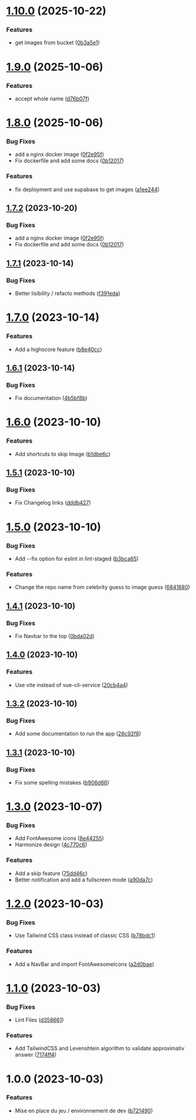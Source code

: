 # [1.10.0](https://github.com/TheoLaperrouse/ImageGuess/compare/v1.9.0...v1.10.0) (2025-10-22)


### Features

* get images from bucket ([0b3a5e1](https://github.com/TheoLaperrouse/ImageGuess/commit/0b3a5e157c2db4db076c984cb9996bbc83157fb1))

# [1.9.0](https://github.com/TheoLaperrouse/ImageGuess/compare/v1.8.0...v1.9.0) (2025-10-06)


### Features

* accept whole name ([d76b07f](https://github.com/TheoLaperrouse/ImageGuess/commit/d76b07fd6697f9a503728812f3e73fe4fdc8f9df))

# [1.8.0](https://github.com/TheoLaperrouse/ImageGuess/compare/v1.7.1...v1.8.0) (2025-10-06)


### Bug Fixes

* add a nginx docker image ([0f2e95f](https://github.com/TheoLaperrouse/ImageGuess/commit/0f2e95f954d9bccba7ce4998475dc41dedb5c600))
* Fix dockerfile and add some docs ([0b12017](https://github.com/TheoLaperrouse/ImageGuess/commit/0b12017368224d24b7eeffcafbed86464a5778cb))


### Features

* fix deployment and use supabase to get images ([a1ee244](https://github.com/TheoLaperrouse/ImageGuess/commit/a1ee244fe2d615566eea93d28a4e57c6e095ec1a))

## [1.7.2](https://github.com/TheoLaperrouse/ImageGuess/compare/v1.7.1...v1.7.2) (2023-10-20)


### Bug Fixes

* add a nginx docker image ([0f2e95f](https://github.com/TheoLaperrouse/ImageGuess/commit/0f2e95f954d9bccba7ce4998475dc41dedb5c600))
* Fix dockerfile and add some docs ([0b12017](https://github.com/TheoLaperrouse/ImageGuess/commit/0b12017368224d24b7eeffcafbed86464a5778cb))

## [1.7.1](https://github.com/TheoLaperrouse/ImageGuess/compare/v1.7.0...v1.7.1) (2023-10-14)


### Bug Fixes

* Better lisibility / refacto methods ([f391eda](https://github.com/TheoLaperrouse/ImageGuess/commit/f391edaec9599b76211f7fcadeec83508c023f14))

# [1.7.0](https://github.com/TheoLaperrouse/ImageGuess/compare/v1.6.1...v1.7.0) (2023-10-14)


### Features

* Add a highscore feature ([b8e40cc](https://github.com/TheoLaperrouse/ImageGuess/commit/b8e40cc9296bf8ea04878f7445f93cface1de61f))

## [1.6.1](https://github.com/TheoLaperrouse/ImageGuess/compare/v1.6.0...v1.6.1) (2023-10-14)


### Bug Fixes

* Fix documentation ([4b5bf8b](https://github.com/TheoLaperrouse/ImageGuess/commit/4b5bf8be6f234f3c8622cf1e7dd55c8d972895d8))

# [1.6.0](https://github.com/TheoLaperrouse/ImageGuess/compare/v1.5.1...v1.6.0) (2023-10-10)


### Features

* Add shortcuts to skip Image ([b1dbe6c](https://github.com/TheoLaperrouse/ImageGuess/commit/b1dbe6c41ebb1fee8eafebed9c7c1315696d3169))

## [1.5.1](https://github.com/TheoLaperrouse/ImageGuess/compare/v1.5.0...v1.5.1) (2023-10-10)


### Bug Fixes

* Fix Changelog links ([dddb427](https://github.com/TheoLaperrouse/ImageGuess/commit/dddb427acc3a603fdc06c4155fe4caf998b3255c))

# [1.5.0](https://github.com/TheoLaperrouse/ImageGuess/compare/v1.4.1...v1.5.0) (2023-10-10)


### Bug Fixes

* Add --fix option for eslint in lint-staged ([b3bca65](https://github.com/TheoLaperrouse/ImageGuess/commit/b3bca656d0b172d8bbb47299f8984754186933ef))


### Features

* Change the repo name from celebrity guess to image guess ([6841880](https://github.com/TheoLaperrouse/ImageGuess/commit/6841880ac699987681a413db799a9d6ecc131f3f))

## [1.4.1](https://github.com/TheoLaperrouse/ImageGuess/compare/v1.4.0...v1.4.1) (2023-10-10)

### Bug Fixes

* Fix Navbar to the top ([0bda02d](https://github.com/TheoLaperrouse/ImageGuess/commit/0bda02de1054e5cfc8dcffbfa4c064d69d33802d))

## [1.4.0](https://github.com/TheoLaperrouse/ImageGuess/compare/v1.3.2...v1.4.0) (2023-10-10)

### Features

* Use vite instead of vue-cli-service ([20cb4a4](https://github.com/TheoLaperrouse/ImageGuess/commit/20cb4a499a5cd915d5e69f28709a74b2fc1a89a6))

## [1.3.2](https://github.com/TheoLaperrouse/ImageGuess/compare/v1.3.1...v1.3.2) (2023-10-10)


### Bug Fixes

* Add some documentation to run the app ([28c92f8](https://github.com/TheoLaperrouse/ImageGuess/commit/28c92f81f75795d909f98ca023d01df8fcf1fb45))

## [1.3.1](https://github.com/TheoLaperrouse/ImageGuess/compare/v1.3.0...v1.3.1) (2023-10-10)


### Bug Fixes

* Fix some spelling mistakes ([b906d66](https://github.com/TheoLaperrouse/ImageGuess/commit/b906d66e5d6f31f77345cca0bef1d15408d34d42))

# [1.3.0](https://github.com/TheoLaperrouse/ImageGuess/compare/v1.2.0...v1.3.0) (2023-10-07)


### Bug Fixes

* Add FontAwesome icons ([8e44255](https://github.com/TheoLaperrouse/ImageGuess/commit/8e44255f63869e95350572c0fd1866180a395e3f))
* Harmonize design ([4c770c6](https://github.com/TheoLaperrouse/ImageGuess/commit/4c770c6adfece6c9d1e84f5e0d7eec403e97b997))


### Features

* Add a skip feature ([75dd46c](https://github.com/TheoLaperrouse/ImageGuess/commit/75dd46cbd2384039c56e8781303741072e07323f))
* Better notification and add a fullscreen mode ([a90da7c](https://github.com/TheoLaperrouse/ImageGuess/commit/a90da7c158f302c6f938386669edf8053f73ef40))

# [1.2.0](https://github.com/TheoLaperrouse/ImageGuess/compare/v1.1.0...v1.2.0) (2023-10-03)


### Bug Fixes

* Use Tailwind CSS class instead of classic CSS ([b78bdc1](https://github.com/TheoLaperrouse/ImageGuess/commit/b78bdc1b5f3e77e13f69e56f21ccce5385eb2f0e))


### Features

* Add a NavBar and import FontAwesomeIcons ([a2d0bae](https://github.com/TheoLaperrouse/ImageGuess/commit/a2d0bae16bfca7c7508e89440fefcbb7f06fef6b))

# [1.1.0](https://github.com/TheoLaperrouse/ImageGuess/compare/v1.0.0...v1.1.0) (2023-10-03)


### Bug Fixes

* Lint Files ([d358661](https://github.com/TheoLaperrouse/ImageGuess/commit/d358661ae3fb0b419fc3940869403b9cddd711f4))


### Features

* Add TailwindCSS and Levenshtein algorithm to validate approximativ answer ([7174ff4](https://github.com/TheoLaperrouse/ImageGuess/commit/7174ff4fcfc623f8cbbc24d36acc833472dc316d))

# 1.0.0 (2023-10-03)


### Features

* Mise en place du jeu / environnement de dev ([b721490](https://github.com/TheoLaperrouse/ImageGuess/commit/b7214904bfe979595f73973929f033a17be7678f))
